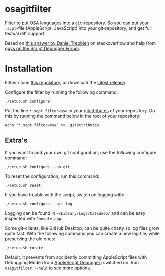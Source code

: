 osagitfilter
============

Filter to put [OSA][] languages into a `git`-repository. So you can put your `.scpt`-file (AppleScript, JavaScript) into your git-repository, and get full textual diff support.

Based on [this answer by Daniel Trebbien][so-ascr-in-git] on stackoverflow and help from [guys on the Script Debugger Forum][asdbg-forum].


Installation
============

Either clone [this repository](https://github.com/doekman/osagitfilter), or download the [latest release](https://github.com/doekman/osagitfilter/releases/latest).

Configure the filter by running the following command:

	./setup.sh configure

Put the line `*.scpt filter=osa` in your [gitattributes][] of your repository. Do this by running the command below in the root of your repository:

	echo "*.scpt filter=osa" >> .gitattributes


Extra's
-------

If you want to add your own git configuration, use the following configure command:

	./setup.sh configure --no-git

To reset the configuration, run this command:

	./setup.sh reset

If you have trouble with the script, switch on logging with:

	./setup.sh configure --git-log

Logging can be found in `~/Library/Logs/Catsdeep/` and can be easy inspected with `Console.app`.

Some git-clients, like GitHub Desktop, can be quite chatty so log files grow quite fast. With the following command you can create a new log file, while preserving the old ones:

	./setup.sh rotate

Default, it prevents from accidently committing AppleScript files with Debugging Mode (from [AppleScript Debugger][asdbg]) switched on. Run `osagitfilter --help` to see more options.


[OSA]: https://developer.apple.com/library/content/documentation/AppleScript/Conceptual/AppleScriptX/Concepts/osa.html "Apple's Open Scripting Architecture"
[asdbg]: http://latenightsw.com
[so-ascr-in-git]: https://stackoverflow.com/a/14425009/56
[asdbg-forum]: http://forum.latenightsw.com/t/cross-play-between-script-debugger-and-script-editor/834/5
[gitconfig]: https://git-scm.com/docs/git-config
[gitattributes]: https://git-scm.com/book/en/v2/Customizing-Git-Git-Attributes


